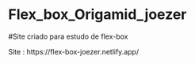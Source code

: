 # Flex_box_Origamid_joezer
#Site criado para estudo de flex-box 
<div>Site : https://flex-box-joezer.netlify.app/</div>

